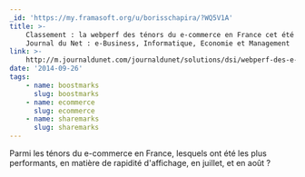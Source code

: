 ```yaml
---
_id: 'https://my.framasoft.org/u/borisschapira/?WQ5V1A'
title: >-
    Classement : la webperf des ténors du e-commerce en France cet été - Le
    Journal du Net : e-Business, Informatique, Economie et Management
link: >-
    http://m.journaldunet.com/journaldunet/solutions/dsi/webperf-des-e-commercants-cet-ete-juillet-et-aout/index.shtml
date: '2014-09-26'
tags:
    - name: boostmarks
      slug: boostmarks
    - name: ecommerce
      slug: ecommerce
    - name: sharemarks
      slug: sharemarks
---
```


<div class="markdown"><p>Parmi les ténors du e-commerce en France, lesquels ont été les plus performants, en matière de rapidité d'affichage, en juillet, et en août ?
</p></div>
